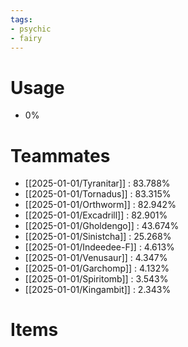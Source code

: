 ```yaml
---
tags:
- psychic
- fairy
---
```

# Usage
- 0%
# Teammates
- [[2025-01-01/Tyranitar]] : 83.788%
- [[2025-01-01/Tornadus]] : 83.315%
- [[2025-01-01/Orthworm]] : 82.942%
- [[2025-01-01/Excadrill]] : 82.901%
- [[2025-01-01/Gholdengo]] : 43.674%
- [[2025-01-01/Sinistcha]] : 25.268%
- [[2025-01-01/Indeedee-F]] : 4.613%
- [[2025-01-01/Venusaur]] : 4.347%
- [[2025-01-01/Garchomp]] : 4.132%
- [[2025-01-01/Spiritomb]] : 3.543%
- [[2025-01-01/Kingambit]] : 2.343%
# Items